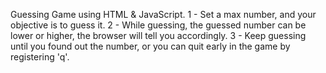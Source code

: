 Guessing Game using HTML & JavaScript.
1 - Set a max number, and your objective is to guess it.
2 - While guessing, the guessed number can be lower or higher, the browser will tell you accordingly.
3 - Keep guessing until you found out the number, or you can quit early in the game by registering 'q'.
